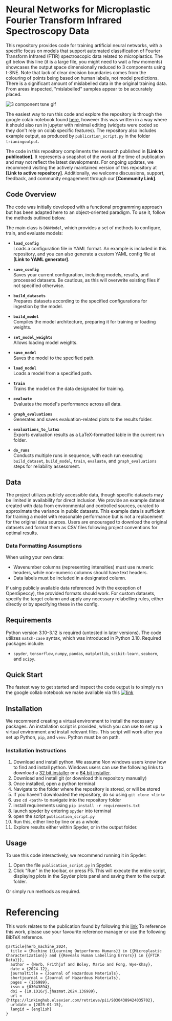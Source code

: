 # Neural Networks for Microplastic Fourier Transform Infrared Spectroscopy Data

This repository provides code for training artificial neural networks, with a specific focus on models that support automated classification of Fourier Transform Infrared (FTIR) spectroscopic data related to microplastics. The gif below this line (it is a large file, you might need to wait a few moments) showcases the output space dimensionally reduced to 3 components using t-SNE. Note that lack of clear decision boundaries comes from the colouring of points being based on human labels, not model predictions. There is a significant amount of mislabelled data in the original training data. From areas inspected, "mislabelled" samples appear to be accurately placed.

![3 component tsne gif](https://github.com/Grimblewald/Neural-networks-for-microplastic-fourier-transform-infrared-spectroscopy-data/blob/main/tsne_3d2.gif?raw=true)

The easiest way to run this code and explore the repository is through the google colab notebook found [here](https://colab.research.google.com/drive/17tDtN3pFHYkQCpytrv1TYdfoJkn8snik?usp=sharing), however this was written in a way where it should also run in jupyter with minimal editing (widgets were coded so they don't rely on colab specific features). The repository also includes example output, as produced by `publication_script.py` in the folder `trianingoutput`.

The code in this repository compliments the research published in **[Link to publication]**. It represents a snapshot of the work at the time of publication and may not reflect the latest developments. For ongoing updates, we recommend visiting the actively maintained version of this repository at **[Link to active repository]**. Additionally, we welcome discussions, support, feedback, and community engagement through our **[Community Link]**.

## Code Overview

The code was initially developed with a functional programming approach but has been adapted here to an object-oriented paradigm. To use it, follow the methods outlined below.

The main class is `DNNModel`, which provides a set of methods to configure, train, and evaluate models:

- **`load_config`**  
  Loads a configuration file in YAML format. An example is included in this repository, and you can also generate a custom YAML config file at **[Link to YAML generator]**.

- **`save_config`**  
  Saves your current configuration, including models, results, and processed datasets. Be cautious, as this will overwrite existing files if not specified otherwise.

- **`build_datasets`**  
  Prepares datasets according to the specified configurations for ingestion by the model.

- **`build_model`**  
  Compiles the model architecture, preparing it for training or loading weights.

- **`set_model_weights`**  
  Allows loading model weights.

- **`save_model`**  
  Saves the model to the specified path.

- **`load_model`**  
  Loads a model from a specified path.

- **`train`**  
  Trains the model on the data designated for training.

- **`evaluate`**  
  Evaluates the model's performance across all data.

- **`graph_evaluations`**  
  Generates and saves evaluation-related plots to the results folder.

- **`evaluations_to_latex`**  
  Exports evaluation results as a LaTeX-formatted table in the current run folder.

- **`do_runs`**  
  Conducts multiple runs in sequence, with each run executing `build_dataset`, `build_model`, `train`, `evaluate`, and `graph_evaluations` steps for reliability assessment.

## Data

The project utilizes publicly accessible data, though specific datasets may be limited in availability for direct inclusion. We provide an example dataset created with data from environmental and controlled sources, curated to approximate the variance in public datasets. This example data is sufficient for training a model with reasonable performance but is not a replacement for the original data sources. Users are encouraged to download the original datasets and format them as CSV files following project conventions for optimal results.

### Data Formatting Assumptions

When using your own data:
- Wavenumber columns (representing intensities) must use numeric headers, while non-numeric columns should have text headers.
- Data labels must be included in a designated column.
  
If using publicly available data referenced (with the exception of OpenSpeccy), the provided formats should work. For custom datasets, specify the target column and apply any necessary relabelling rules, either directly or by specifying these in the config.

## Requirements

Python version 3.10–3.12 is required (untested in later versions). The code utilizes `match-case` syntax, which was introduced in Python 3.10. Required packages include:
- `spyder`, `tensorflow`, `numpy`, `pandas`, `matplotlib`, `scikit-learn`, `seaborn`, and `scipy`.

## Quick Start
The fastest way to get started and inspect the code output is to simply run the google collab notebook we make avaliable via this [![link](https://colab.research.google.com/assets/colab-badge.svg)](https://colab.research.google.com/drive/17tDtN3pFHYkQCpytrv1TYdfoJkn8snik?usp=sharing)
## Installation

We recommend creating a virtual environment to install the necessary packages. An installation script is provided, which you can use to set up a virtual environment and install relevant files. This script will work after you set up Python, `pip`, and `venv`. Python must be on path.

### Installation Instructions
1. Download and install python. We assume Non windows users know how to find and install python. Windows users can use the following links to download a [32 bit installer](https://www.python.org/ftp/python/3.11.9/python-3.11.9.exe) or a [64 bit installer](https://www.python.org/ftp/python/3.11.9/python-3.11.9-amd64.exe).
2. Download and install git (or download this repository manually)
4. Once installed, open a python terminal 
5. Navigate to the folder where the repository is stored, or will be stored
6. If you haven't downloaded the repository, do so using `git clone <link>`
7. use `cd <path>` to navigate into the repository folder
8. install requirements using `pip install -r requirements.txt`
9. launch spyder by entering `spyder` into terminal
10. open the script `publication_script.py`
11. Run this, either line by line or as a whole.
12. Explore results either within Spyder, or in the output folder.

## Usage

To use this code interactively, we recommend running it in Spyder:

1. Open the file `publication_script.py` in Spyder.
2. Click "Run" in the toolbar, or press F5. This will execute the entire script, displaying plots in the Spyder plots panel and saving them to the output folder.

Or simply run methods as required.

# Referencing

This work relates to the publication found by following this [link](https://doi.org/10.1016/j.jhazmat.2024.136989)
To reference this work, please use your favourite reference manager or use the following BibTeX reference.

```
@article{herb_machine_2024,
  title = {Machine {{Learning Outperforms Humans}} in {{Microplastic Characterization}} and {{Reveals Human Labelling Errors}} in {{FTIR Data}}},
  author = {Herb, Frithjof and Boley, Mario and Fong, Wye-Khay},
  date = {2024-12},
  journaltitle = {Journal of Hazardous Materials},
  shortjournal = {Journal of Hazardous Materials},
  pages = {136989},
  issn = {03043894},
  doi = {10.1016/j.jhazmat.2024.136989},
  url = {https://linkinghub.elsevier.com/retrieve/pii/S0304389424035702},
  urldate = {2025-01-15},
  langid = {english}
}
```
